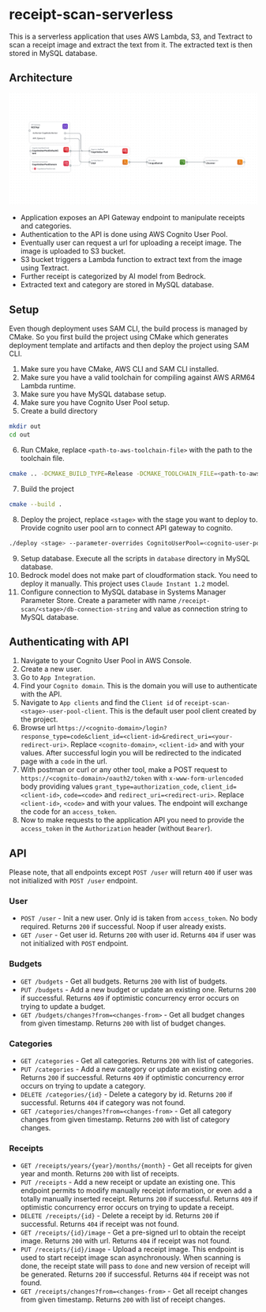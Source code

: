 # receipt-scan-serverless
This is a serverless application that uses AWS Lambda, S3, and Textract to scan a receipt image and extract the text from it. The extracted text is then stored in MySQL database.

## Architecture
![Architecture](./architecture.png)

- Application exposes an API Gateway endpoint to manipulate receipts and categories.
- Authentication to the API is done using AWS Cognito User Pool.
- Eventually user can request a url for uploading a receipt image. The image is uploaded to S3 bucket.
- S3 bucket triggers a Lambda function to extract text from the image using Textract.
- Further receipt is categorized by AI model from Bedrock.
- Extracted text and category are stored in MySQL database.

## Setup
Even though deployment uses SAM CLI, the build process is managed by CMake. So you first build the project using CMake which generates deployment template and artifacts and then deploy the project using SAM CLI.
1. Make sure you have CMake, AWS CLI and SAM CLI installed.
2. Make sure you have a valid toolchain for compiling against AWS ARM64 Lambda runtime.
3. Make sure you have MySQL database setup.
4. Make sure you have Cognito User Pool setup.
5. Create a build directory
```bash
mkdir out
cd out
```
6. Run CMake, replace `<path-to-aws-toolchain-file>` with the path to the toolchain file.
```bash
cmake .. -DCMAKE_BUILD_TYPE=Release -DCMAKE_TOOLCHAIN_FILE=<path-to-aws-toolchain-file>
```
7. Build the project
```bash
cmake --build .
```
8. Deploy the project, replace `<stage>` with the stage you want to deploy to. Provide cognito user pool arn to connect API gateway to cognito.
```bash
./deploy <stage> --parameter-overrides CognitoUserPool=<cognito-user-pool-arn>
```
9. Setup database. Execute all the scripts in `database` directory in MySQL database.
10. Bedrock model does not make part of cloudformation stack. You need to deploy it manually. This project uses `Claude Instant 1.2` model.
11. Configure connection to MySQL database in Systems Manager Parameter Store. Create a parameter with name `/receipt-scan/<stage>/db-connection-string` and value as connection string to MySQL database.

## Authenticating with API
1. Navigate to your Cognito User Pool in AWS Console.
2. Create a new user.
3. Go to `App Integration`.
4. Find your `Cognito domain`. This is the domain you will use to authenticate with the API.
5. Navigate to `App clients` and find the `Client id` of `receipt-scan-<stage>-user-pool-client`. This is the default user pool client created by the project.
6. Browse url `https://<cognito-domain>/login?response_type=code&client_id=<client-id>&redirect_uri=<your-redirect-uri>`. Replace `<cognito-domain>`, `<client-id>` and <redirect-uri> with your values. After successful login you will be redirected to the indicated page with a `code` in the url.
7. With postman or curl or any other tool, make a POST request to `https://<cognito-domain>/oauth2/token` with `x-www-form-urlencoded` body providing values `grant_type=authorization_code`, `client_id=<client-id>`, `code=<code>` and `redirect_uri=<redirect-uri>`. Replace `<client-id>`, `<code>` and <redirect-uri> with your values. The endpoint will exchange the code for an `access_token`.
8. Now to make requests to the application API you need to provide the `access_token` in the `Authorization` header (without `Bearer`).

## API
Please note, that all endpoints except `POST /user` will return `400` if user was not initialized with `POST /user` endpoint.

### User
- `POST /user` - Init a new user. Only id is taken from `access_token`. No body required. Returns `200` if successful. Noop if user already exists.
- `GET /user` - Get user id. Returns `200` with user id. Returns `404` if user was not initialized with `POST` endpoint.

### Budgets
- `GET /budgets` - Get all budgets. Returns `200` with list of budgets.
- `PUT /budgets` - Add a new budget or update an existing one. Returns `200` if successful. Returns `409` if optimistic concurrency error occurs on trying to update a budget.
- `GET /budgets/changes?from=<changes-from>` - Get all budget changes from given timestamp. Returns `200` with list of budget changes.

### Categories
- `GET /categories` - Get all categories. Returns `200` with list of categories.
- `PUT /categories` - Add a new category or update an existing one. Returns `200` if successful. Returns `409` if optimistic concurrency error occurs on trying to update a category.
- `DELETE /categories/{id}` - Delete a category by id. Returns `200` if successful. Returns `404` if category was not found.
- `GET /categories/changes?from=<changes-from>` - Get all category changes from given timestamp. Returns `200` with list of category changes.

### Receipts
- `GET /receipts/years/{year}/months/{month}` - Get all receipts for given year and month. Returns `200` with list of receipts.
- `PUT /receipts` - Add a new receipt or update an existing one. This endpoint permits to modify manually receipt information, or even add a totally manually inserted receipt. Returns `200` if successful. Returns `409` if optimistic concurrency error occurs on trying to update a receipt.
- `DELETE /receipts/{id}` - Delete a receipt by id. Returns `200` if successful. Returns `404` if receipt was not found.
- `GET /receipts/{id}/image` - Get a pre-signed url to obtain the receipt image. Returns `200` with url. Returns `404` if receipt was not found.
- `PUT /receipts/{id}/image` - Upload a receipt image. This endpoint is used to start receipt image scan asynchronously. When scanning is done, the receipt state will pass to `done` and new version of receipt will be generated. Returns `200` if successful. Returns `404` if receipt was not found.
- `GET /receipts/changes?from=<changes-from>` - Get all receipt changes from given timestamp. Returns `200` with list of receipt changes.

